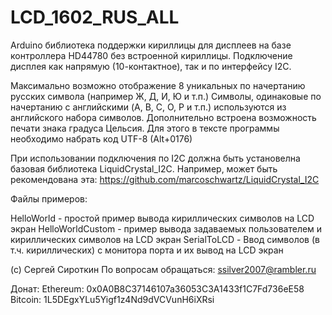 # LCD_1602_RUS_ALL
Arduino библиотека поддержки кириллицы для дисплеев на базе контроллера HD44780 без встроенной кириллицы. Подключение дисплея как напрямую (10-контактное), так и по интерфейсу I2C.

Максимально возможно отображение 8 уникальных по начертанию русских символа (например Ж, Д, И, Ю и т.п.) Символы, одинаковые по начертанию с английскими (A, B, C, O, P и т.п.) используются из английского набора символов. Дополнительно встроена возможность печати знака градуса Цельсия. Для этого в тексте программы необходимо набрать код UTF-8 (Alt+0176)

При использовании подключения по I2C должна быть установелна базовая библиотека LiquidCrystal_I2C. Например, может быть рекомендована эта: https://github.com/marcoschwartz/LiquidCrystal_I2C

Файлы примеров:

HelloWorld - простой пример вывода кириллических символов на LCD экран
HelloWorldCustom - пример вывода задаваемых пользователем и кириллических символов на LCD экран
SerialToLCD - Ввод символов (в т.ч. кириллических) с монитора порта и их вывод на LCD экран

(c) Сергей Сироткин
По вопросам обращаться: ssilver2007@rambler.ru

Донат:
Ethereum: 0x0A0B8C37146107a36053C3A1433f1C7Fd736eE58
Bitcoin: 1L5DEgxYLu5Yigf1z4Nd9dVCVunH6iXRsi
